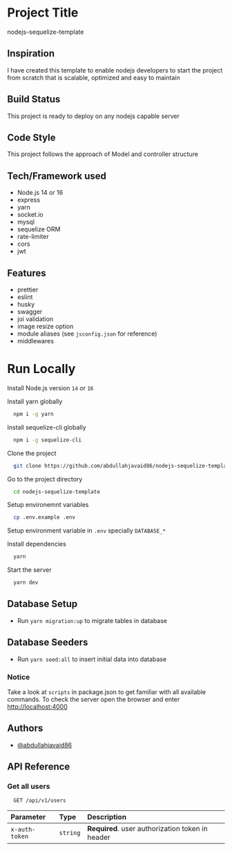 
# Project Title

nodejs-sequelize-template

## Inspiration

I have created this template to enable nodejs developers to start the project from scratch that is scalable, optimized and easy to maintain

## Build Status

This project is ready to deploy on any nodejs capable server

## Code Style

This project follows the approach of Model and controller structure

## Tech/Framework used

- Node.js 14 or 16
- express
- yarn
- socket.io
- mysql
- sequelize ORM
- rate-limiter
- cors
- jwt

## Features

- prettier
- eslint
- husky
- swagger
- joi validation
- image resize option
- module aliases (see `jsconfig.json` for reference)
- middlewares

# Run Locally

Install Node.js version `14` or `16`

Install yarn globally

```bash
  npm i -g yarn
```

Install sequelize-cli globally

```bash
  npm i -g sequelize-cli
```

Clone the project

```bash
  git clone https://github.com/abdullahjavaid86/nodejs-sequelize-template
```

Go to the project directory

```bash
  cd nodejs-sequelize-template
```

Setup environemnt variables

```bash
  cp .env.example .env
```

Setup environment variable in `.env` specially `DATABASE_*`

Install dependencies

```bash
  yarn
```

Start the server

```bash
  yarn dev
```

## Database Setup

- Run `yarn migration:up` to migrate tables in database

## Database Seeders

- Run `yarn seed:all` to insert initial data into database

### Notice

Take a look at `scripts` in package.json to get familiar with all available commands.
To check the server open the browser and enter <http://localhost:4000>

## Authors

- [@abdullahjavaid86](https://www.github.com/abdullahjavaid86)

## API Reference

### Get all users

```http
  GET /api/v1/users
```

| Parameter | Type     | Description                |
| :-------- | :------- | :------------------------- |
| `x-auth-token` | `string` | **Required**. user authorization token in header |
